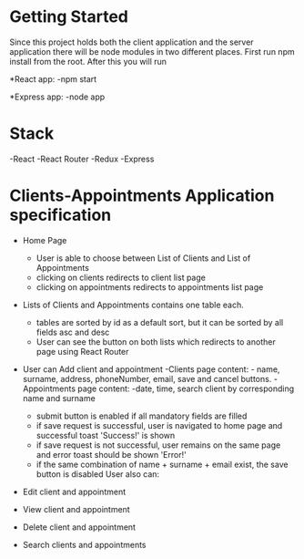 # Getting Started

Since this project holds both the client application and the server application there will be node modules in two different places. First run npm install from the root. After this you will run 

*React app:
-npm start

*Express app:
-node app

# Stack

-React
-React Router
-Redux
-Express


# Clients-Appointments Application specification

* Home Page
    - User is able to choose between List of Clients and List of Appointments
    - clicking on clients redirects to client list page 
    - clicking on appointments redirects to appointments list page

* Lists of Clients and Appointments contains one table each.

    - tables are sorted by id as a default sort, but it can be sorted by all fields asc and desc
    - User can see the button on both lists which redirects to another page using React Router 

* User can Add client and appointment
    -Clients page content:
        - name, surname, address, phoneNumber, email, save and cancel buttons. 
    -Appointments page content:
        -date, time, search client by corresponding name and surname 

    - submit button is enabled if all mandatory fields are filled
    - if save request is successful, user is navigated to home page and successful toast 'Success!' is shown
    - if save request is not successful, user remains on the same page and error toast should be shown 'Error!'
    - if the same combination of name + surname + email exist, the save button is disabled
    User also can:
* Edit client and appointment
* View client and appointment
* Delete client and appointment
* Search clients and appointments

